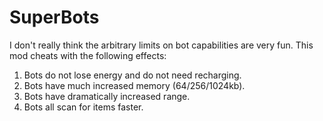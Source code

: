 # SuperBots

I don't really think the arbitrary limits on bot capabilities are very fun. This mod cheats with the following effects:

1. Bots do not lose energy and do not need recharging.
2. Bots have much increased memory (64/256/1024kb).
3. Bots have dramatically increased range.
4. Bots all scan for items faster.
